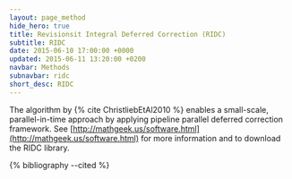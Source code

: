 ```yaml
---
layout: page_method
hide_hero: true
title: Revisionsit Integral Deferred Correction (RIDC)
subtitle: RIDC
date: 2015-06-10 17:00:00 +0000
updated: 2015-06-11 13:20:00 +0200
navbar: Methods
subnavbar: ridc
short_desc: RIDC
---
```


The algorithm by {% cite ChristliebEtAl2010 %} enables a small-scale, parallel-in-time approach by
applying pipeline parallel deferred correction framework.
See [http://mathgeek.us/software.html](http://mathgeek.us/software.html) for more information and
to download the RIDC library.

{% bibliography --cited %}
